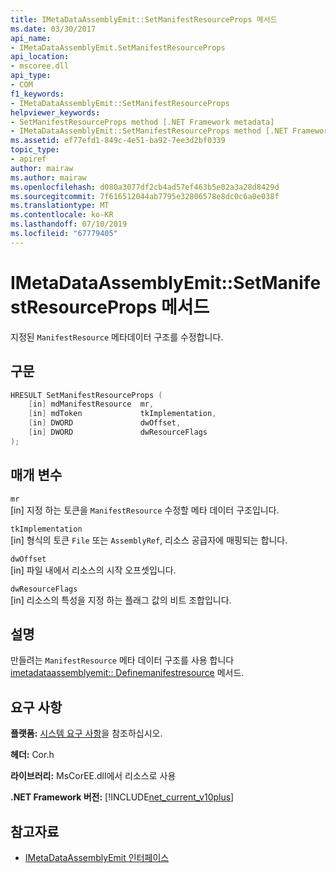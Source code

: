 ```yaml
---
title: IMetaDataAssemblyEmit::SetManifestResourceProps 메서드
ms.date: 03/30/2017
api_name:
- IMetaDataAssemblyEmit.SetManifestResourceProps
api_location:
- mscoree.dll
api_type:
- COM
f1_keywords:
- IMetaDataAssemblyEmit::SetManifestResourceProps
helpviewer_keywords:
- SetManifestResourceProps method [.NET Framework metadata]
- IMetaDataAssemblyEmit::SetManifestResourceProps method [.NET Framework metadata]
ms.assetid: ef77efd1-849c-4e51-ba92-7ee3d2bf0339
topic_type:
- apiref
author: mairaw
ms.author: mairaw
ms.openlocfilehash: d080a3077df2cb4ad57ef463b5e02a3a28d8429d
ms.sourcegitcommit: 7f616512044ab7795e32806578e8dc0c6a0e038f
ms.translationtype: MT
ms.contentlocale: ko-KR
ms.lasthandoff: 07/10/2019
ms.locfileid: "67779405"
---
```

# <a name="imetadataassemblyemitsetmanifestresourceprops-method"></a>IMetaDataAssemblyEmit::SetManifestResourceProps 메서드
지정된 `ManifestResource` 메타데이터 구조를 수정합니다.  
  
## <a name="syntax"></a>구문  
  
```cpp  
HRESULT SetManifestResourceProps (  
    [in] mdManifestResource  mr,  
    [in] mdToken             tkImplementation,   
    [in] DWORD               dwOffset,  
    [in] DWORD               dwResourceFlags  
);  
```  
  
## <a name="parameters"></a>매개 변수  
 `mr`  
 [in] 지정 하는 토큰을 `ManifestResource` 수정할 메타 데이터 구조입니다.  
  
 `tkImplementation`  
 [in] 형식의 토큰 `File` 또는 `AssemblyRef`, 리소스 공급자에 매핑되는 합니다.  
  
 `dwOffset`  
 [in] 파일 내에서 리소스의 시작 오프셋입니다.  
  
 `dwResourceFlags`  
 [in] 리소스의 특성을 지정 하는 플래그 값의 비트 조합입니다.  
  
## <a name="remarks"></a>설명  
 만들려는 `ManifestResource` 메타 데이터 구조를 사용 합니다 [imetadataassemblyemit:: Definemanifestresource](../../../../docs/framework/unmanaged-api/metadata/imetadataassemblyemit-definemanifestresource-method.md) 메서드.  
  
## <a name="requirements"></a>요구 사항  
 **플랫폼:** [시스템 요구 사항](../../../../docs/framework/get-started/system-requirements.md)을 참조하십시오.  
  
 **헤더:** Cor.h  
  
 **라이브러리:** MsCorEE.dll에서 리소스로 사용  
  
 **.NET Framework 버전:** [!INCLUDE[net_current_v10plus](../../../../includes/net-current-v10plus-md.md)]  
  
## <a name="see-also"></a>참고자료

- [IMetaDataAssemblyEmit 인터페이스](../../../../docs/framework/unmanaged-api/metadata/imetadataassemblyemit-interface.md)
